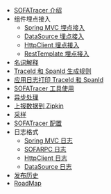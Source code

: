 - [SOFATracer 介绍](./Home)
- 组件埋点接入
    * [Spring MVC 埋点接入](./Usage_Of_MVC)
    * [DataSource 埋点接入](./Usage_Of_Datasource)
    * [HttpClient 埋点接入](./Usage_Of_HttpClient)
    * [RestTemplate 埋点接入](./Usage_Of_RestTemplate.md)
- [名词解释](./Explanation)
- [TraceId 和 SpanId 生成规则](./TraceIdGeneratedRule)
- [应用日志打印 TraceId 和 SpanId](./PrintTraceIdSpanId)
- [SOFATracer 工具使用](./Utils)
- [异步处理](./Async)
- [上报数据到 Zipkin](./ReportToZipkin)
- [采样](./Sampler.md)
- [SOFATracer 配置](./Configuration)
- 日志格式
     * [Spring MVC 日志](./SpringMVC)
     * [SOFARPC 日志](./SOFARPC)
     * [HttpClient 日志](./HttpClient)
     * [DataSource 日志](./Datasource)
- [发布历史](https://github.com/alipay/sofa-tracer/releases)
- [RoadMap](./RoadMap)



